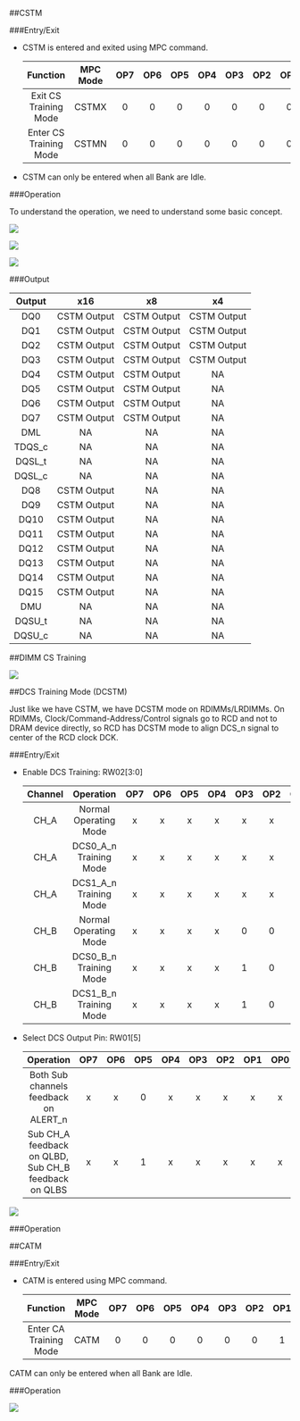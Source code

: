 ##CSTM

###Entry/Exit

* CSTM is entered and exited using MPC command.

    |  Function  |      MPC Mode      |OP7|OP6|OP5|OP4|OP3|OP2|OP1|OP0| 
    | :------: |:--------:| :-:| :-:|  :-:| :-:|  :-:| :-:|  :-:| :-:| 
    | Exit CS Training Mode | CSTMX |  0|0|0|0|0|0|0|0| 
    | Enter CS Training Mode | CSTMN |  0|0|0|0|0|0|0|1| 

* CSTM can only be entered when all Bank are Idle.

###Operation

To understand the operation, we need to understand some basic concept.

![](../images/commandbustraining/cstmsignals.drawio)

![](../images/commandbustraining/cstmlogic.drawio)

![](../images/commandbustraining/cstmtimingdiagram.drawio)

###Output

|Output|x16|x8|x4|
|:-:|:-:|:-:|:-:|
| DQ0 | CSTM Output | CSTM Output | CSTM Output |
| DQ1 | CSTM Output | CSTM Output | CSTM Output |
| DQ2 | CSTM Output | CSTM Output | CSTM Output |
| DQ3 | CSTM Output | CSTM Output | CSTM Output |
| DQ4 | CSTM Output | CSTM Output | NA |
| DQ5 | CSTM Output | CSTM Output | NA |
| DQ6 | CSTM Output | CSTM Output | NA |
| DQ7 | CSTM Output | CSTM Output | NA |
| DML | NA | NA | NA |
| TDQS_c | NA | NA | NA |
| DQSL_t | NA | NA | NA |
| DQSL_c | NA | NA | NA |
| DQ8 | CSTM Output | NA | NA |
| DQ9 | CSTM Output | NA | NA |
| DQ10 | CSTM Output | NA | NA |
| DQ11 | CSTM Output | NA | NA |
| DQ12 | CSTM Output | NA | NA |
| DQ13 | CSTM Output | NA | NA |
| DQ14 | CSTM Output | NA | NA |
| DQ15 | CSTM Output | NA | NA |
| DMU | NA | NA | NA |
| DQSU_t | NA | NA | NA |
| DQSU_c | NA | NA | NA |

##DIMM CS Training

![](../images/commandbustraining/dimmcstraining.drawio)

##DCS Training Mode (DCSTM)

Just like we have CSTM, we have DCSTM mode on RDIMMs/LRDIMMs. On RDIMMs, Clock/Command-Address/Control signals go to RCD and not to DRAM device directly, so RCD has DCSTM mode to align DCS_n signal to center of the RCD clock DCK.

###Entry/Exit

* Enable DCS Training: RW02[3:0]

    |Channel|Operation|OP7|OP6|OP5|OP4|OP3|OP2|OP1|OP0| 
    | :------: |:--------:| :-:| :-:|  :-:| :-:|  :-:| :-:|  :-:| :-:| 
    | CH_A | Normal Operating Mode  |  x|x|x|x|x|x|0|0| 
    | CH_A | DCS0_A_n Training Mode |  x|x|x|x|x|x|1|0| 
    | CH_A | DCS1_A_n Training Mode |  x|x|x|x|x|x|1|1| 
    | CH_B | Normal Operating Mode  |  x|x|x|x|0|0|x|x| 
    | CH_B | DCS0_B_n Training Mode |  x|x|x|x|1|0|x|x| 
    | CH_B | DCS1_B_n Training Mode |  x|x|x|x|1|0|x|x| 

* Select DCS Output Pin: RW01[5]

    |Operation|OP7|OP6|OP5|OP4|OP3|OP2|OP1|OP0| 
    |:--------:| :-:| :-:|  :-:| :-:|  :-:| :-:|  :-:| :-:| 
    | Both Sub channels feedback on ALERT_n |  x|x|0|x|x|x|x|x|
    | Sub CH_A feedback on QLBD, Sub CH_B feedback on QLBS |  x|x|1|x|x|x|x|x| 

![](../images/commandbustraining/dcstraining.drawio)

###Operation

##CATM

###Entry/Exit

* CATM is entered using MPC command.

    |  Function  |      MPC Mode      |OP7|OP6|OP5|OP4|OP3|OP2|OP1|OP0| 
    | :------: |:--------:| :-:| :-:|  :-:| :-:|  :-:| :-:|  :-:| :-:| 
    | Enter CA Training Mode | CATM |  0|0|0|0|0|0|1|1| 

CATM can only be entered when all Bank are Idle.

###Operation

![](../images/commandbustraining/catmsignals.drawio)
